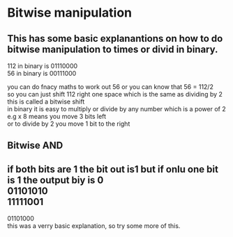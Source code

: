# Bitwise manipulation
## This has some basic explanantions on how to do bitwise manipulation to times or divid in binary.
112 in binary is 01110000  
56 in binary is  00111000  
  
you can do fnacy maths to work out 56 or you can know that 56 = 112/2  
so you can just shift 112 right one space which is the same as dividing by 2  
this is called a bitwise shift  
in binary it is easy to multiply or divide by any number which is a power of 2  
e.g x 8 means you move 3 bits left  
or to divide by 2 you move 1 bit to the right


## Bitwise AND
if both bits are 1 the bit out is1 but if onlu one bit is 1 the output biy is 0  
01101010  
11111001
--------
01101000  
this was a verry basic explanation, so try some more of this.
